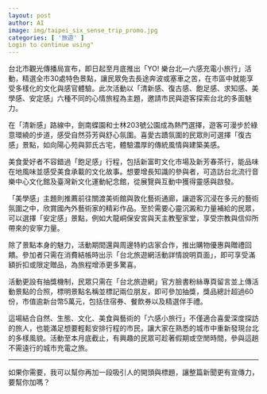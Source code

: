 ```yaml
---
layout: post
author: AI
image: img/taipei_six_sense_trip_promo.jpg
categories: [ '旅遊' ]
Login to continue using"
---
```

台北市觀光傳播局宣布，即日起至月底推出「YO! 樂台北—六感充電小旅行」活動，精選全市30處特色景點，讓民眾免去長途奔波或塞車之苦，在市區中就能享受多樣化的文化與感官體驗。此次活動以「清新感、復古感、飽足感、求知感、美學感、安定感」六種不同的心情旅程為主題，邀請市民與遊客探索台北的多面魅力。  

在「清新感」路線中，劍南蝶園和士林203號公園成為熱門選擇，遊客可漫步於綠意環繞的步道，感受自然芬芳與舒心氛圍。喜愛古蹟氛圍的民眾則可選擇「復古感」景點，如向陽心苑與郭氏古宅，體驗濃厚的傳統風情與建築美感。  

美食愛好者不容錯過「飽足感」行程，包括新富町文化市場及新芳春茶行，能品味在地風味並感受美食承載的文化故事。想要增長知識的參與者，可造訪台北流行音樂中心文化館及臺灣新文化運動紀念館，從展覽與互動中獲得靈感與啟發。  

「美學感」主題則推薦前往關渡美術館與敦化藝術通廊，讓遊客沉浸在多元的藝術氛圍之中，欣賞國內外藝術家的精彩作品。至於需要心靈沉澱和力量補給的民眾，可以選擇「安定感」景點，例如大龍峒保安宮與天主教聖家堂，享受宗教與信仰所帶來的安寧力量。  

除了景點本身的魅力，活動期間還與周邊特約店家合作，推出購物優惠與贈禮回饋。參加者只需在消費結帳時出示「台北旅遊網活動詳情說明頁面」，即可享受滿額折扣或限定贈品，為旅程增添更多驚喜。  

活動更設有抽獎機制，民眾只需在「台北旅遊網」官方臉書粉絲專頁留言並上傳活動景點的合照，標明景點名稱並標記兩位朋友，即可參加抽獎，獎品總計超過60份，市值逾新台幣5萬元，包括住宿券、餐飲券以及精選伴手禮。  

這場結合自然、生態、文化、美食與藝術的「六感小旅行」不僅適合喜愛深度探訪的旅人，也能滿足想要輕鬆安排行程的市民，讓大家在熟悉的城市中重新發現台北的多樣風貌。活動至本月底截止，有興趣的民眾可趁著假期或空閒時間，參與這趟不需遠行的城市充電之旅。  

---

如果你需要，我可以幫你再加一段吸引人的開頭與標題，讓整篇新聞更有宣傳力，要幫你加嗎？